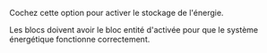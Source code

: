 Cochez cette option pour activer le stockage de l'énergie.

Les blocs doivent avoir le bloc entité  d'activée pour que le système énergétique fonctionne correctement.
